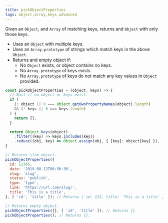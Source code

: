 ```yaml
---
title: pickObjectProperties
tags: object,array,keys,advanced
---
```


Given an `Object`, and `Array` of matching keys, returns and `Object` with only those keys.

- Uses an `Object` with multiple keys.
- Uses an `Array.prototype` of strings which match keys in the above `Object`.
- Returns and empty object if:
  - No `Object` exists, or object contains no keys.
  - No `Array.prototype` of keys exists.
  - No `Array.prototype` of keys do not match any key values in `Object` provided.

```js
const pickObjectProperties = (object, keys) => {
  // Bail if no object or keys exist.
  if (
    (! object || 0 === Object.getOwnPropertyNames(object).length)
    && (! keys || 0 === keys.length)
  ) {
    return {};
  }

  return Object.keys(object)
    .filter((key) => keys.includes(key))
    .reduce((obj, key) => Object.assign(obj, { [key]: object[key] }), {});
}
```

```js
// Returns slim object.
pickObjectProperties({
  id: 12345,
  date: '2019-08-12T06:50:36',
  slug: 'slug',
  status: 'publish',
  type: 'type',
  link: 'https://url.com/slug/',
  title: 'This is a title',
}, [ 'id', 'title' ]); // Returns { id: 123, title: 'This is a title' }.

// Returns empty object.
pickObjectProperties({}, [ 'id', 'title' ]); // Returns {}.
pickObjectProperties(); // Returns {}.
```
